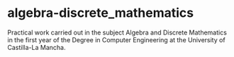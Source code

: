 # algebra-discrete_mathematics
Practical work carried out in the subject Algebra and Discrete Mathematics in the first year of the Degree in Computer Engineering at the University of Castilla-La Mancha.
